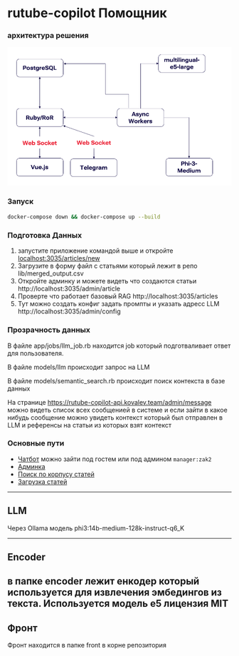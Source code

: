# rutube-copilot Помощник 

### архитектура решения
![img.png](pics/pic2.png)

### Запуск
```bash
docker-compose down && docker-compose up --build
```

### Подготовка Данных
1. запустите приложение командой выше и откройте [localhost:3035/articles/new]()
2. Загрузите в форму файл с статьями который лежит в репо  lib/merged_output.csv
2. Откройте админку и можете видеть что создаются статьи http://localhost:3035/admin/article
3. Проверте что работает базовый RAG http://localhost:3035/articles
3. Тут можно создать конфиг задать промпты и указать адресс LLM http://localhost:3035/admin/config
   
### Прозрачность данных
В файле app/jobs/llm_job.rb находится job который подготваливает ответ для пользователя.

В файле models/llm происходит запрос на LLM

В файле models/semantic_search.rb происходит поиск контекста в базе данных

На странице https://rutube-copilot-api.kovalev.team/admin/message можно видеть список всех сообщенией 
в системе и если зайти в какое нибудь сообщение можно увидеть контекст который был отправлен в LLM и референсы на статьи из которых взят контекст
### Основные пути
- [Чатбот](https://rutube-copilot.kovalev.team) можно зайти под гостем или под админом `manager:zak2`
- [Админка](https://rutube-copilot-api.kovalev.team/admin)
- [Поиск по корпусу статей](https://rutube-copilot-api.kovalev.team/articles)
- [Загрузка статей](https://rutube-copilot-api.kovalev.team/articles/new)

------
## LLM
Через Ollama модель phi3:14b-medium-128k-instruct-q6_K

-----
## Encoder
в папке encoder лежит енкодер который используется для извлечения эмбедингов из текста.
Используется модель e5 лицензия MIT
-----

## Фронт

Фронт находится в папке front в корне репозитория

